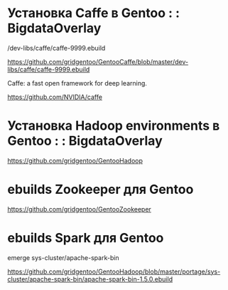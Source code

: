 
# Установка Caffe в Gentoo : : BigdataOverlay
/dev-libs/caffe/caffe-9999.ebuild	

https://github.com/gridgentoo/GentooCaffe/blob/master/dev-libs/caffe/caffe-9999.ebuild

Caffe: a fast open framework for deep learning.

https://github.com/NVIDIA/caffe

# Установка Hadoop environments в Gentoo : : BigdataOverlay
https://github.com/gridgentoo/GentooHadoop


# ebuilds Zookeeper для Gentoo
https://github.com/gridgentoo/GentooZookeeper

# ebuilds Spark для Gentoo
emerge sys-cluster/apache-spark-bin

https://github.com/gridgentoo/GentooHadoop/blob/master/portage/sys-cluster/apache-spark-bin/apache-spark-bin-1.5.0.ebuild

